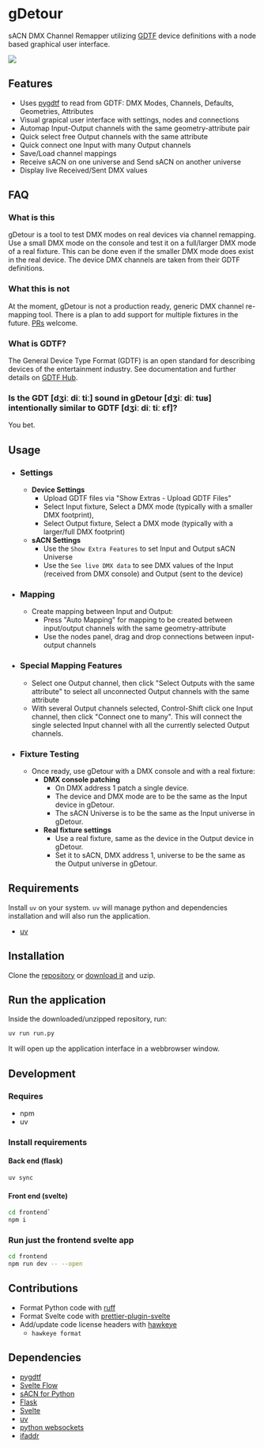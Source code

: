 # gDetour

sACN DMX Channel Remapper utilizing [GDTF](https://gdtf-share.com/) device
definitions with a node based graphical user interface.

<img src="gdetour.png">

## Features

- Uses  [pygdtf](https://pypi.org/project/pygdtf/) to read from GDTF: DMX
  Modes, Channels, Defaults, Geometries, Attributes
- Visual grapical user interface with settings, nodes and connections
- Automap Input-Output channels with the same geometry-attribute pair
- Quick select free Output channels with the same attribute
- Quick connect one Input with many Output channels
- Save/Load channel mappings
- Receive sACN on one universe and Send sACN on another universe
- Display live Received/Sent DMX values

## FAQ

### What is this

gDetour is a tool to test DMX modes on real devices via channel remapping. Use
a small DMX mode on the console and test it on a full/larger DMX mode of a real
fixture. This can be done even if the smaller DMX mode does exist in the real
device. The device DMX channels are taken from their GDTF definitions.

### What this is not

At the moment, gDetour is not a production ready, generic DMX channel
re-mapping tool. There is a plan to add support for multiple fixtures in the
future. [PRs](https://github.com/vanous/gDetour/pulls) welcome.

### What is GDTF?

The General Device Type Format (GDTF) is an open standard for describing
devices of the entertainment industry. See documentation and further details on
[GDTF Hub](https://gdtf.eu/).

### Is the GDT [dʒiː diː tiː] sound in gDetour [dʒiː diː tuʁ] intentionally similar to GDTF [dʒiː diː tiː ɛf]?

You bet.

## Usage

- ### Settings

    - **Device Settings**
        - Upload GDTF files via "Show Extras - Upload GDTF Files"
        - Select Input fixture, Select a DMX mode (typically with a smaller DMX
          footprint),
        - Select Output fixture, Select a DMX mode (typically with a
          larger/full DMX footprint)
    - **sACN Settings**
        - Use the `Show Extra Features` to set Input and Output sACN Universe
        - Use the `See live DMX data` to see DMX values of the Input (received
          from DMX console) and Output (sent to the device)


- ### Mapping

    - Create mapping between Input and Output:
        - Press "Auto Mapping" for mapping to be created between input/output
          channels with the same geometry-attribute
        - Use the nodes panel, drag and drop connections between input-output
          channels

- ### Special Mapping Features

    - Select one Output channel, then click "Select Outputs with the same
      attribute" to select all unconnected Output channels with the same
      attribute
    - With several Output channels selected, Control-Shift click one Input
      channel, then click "Connect one to many". This will connect the single
      selected Input channel with all the currently selected Output channels.

- ### Fixture Testing

    - Once ready, use gDetour with a DMX console and with a real fixture:
        - **DMX console patching**
            - On DMX address 1 patch a single device.
            - The device and DMX mode are to be the same as the Input device in
              gDetour.
            - The sACN Universe is to be the same as the Input universe in
              gDetour.
        - **Real fixture settings**
            - Use a real fixture, same as the device in the Output device in
              gDetour.
            - Set it to sACN, DMX address 1, universe to be the same as the
              Output universe in gDetour.

## Requirements

Install `uv` on your system. `uv` will manage python and dependencies
installation and will also run the application.

- [uv](https://docs.astral.sh/uv/)

## Installation

Clone the [repository](https://github.com/vanous/gDetour/) or [download
it](https://github.com/vanous/gDetour/archive/refs/heads/master.zip) and uzip.

## Run the application

Inside the downloaded/unzipped repository, run:

```bash
uv run run.py
```

It will open up the application interface in a webbrowser window.

## Development

### Requires

- npm
- uv

### Install requirements

#### Back end (flask)

```bash
uv sync
```

#### Front end (svelte)

```bash
cd frontend`
npm i
```

### Run just the frontend svelte app

```bash
cd frontend
npm run dev -- --open
```

## Contributions

- Format Python code with [ruff](https://docs.astral.sh/ruff/)
- Format Svelte code with
  [prettier-plugin-svelte](https://www.npmjs.com/package/prettier-plugin-svelte)
- Add/update code license headers with
  [hawkeye](https://github.com/korandoru/hawkeye)
    - `hawkeye format`

## Dependencies

- [pygdtf](https://github.com/open-stage/python-gdtf)
- [Svelte Flow](https://svelteflow.dev/)
- [sACN for Python](https://github.com/Hundemeier/sacn)
- [Flask](https://flask.palletsprojects.com/en/stable/)
- [Svelte](https://svelte.dev/)
- [uv](https://docs.astral.sh/uv/)
- [python websockets](https://github.com/python-websockets/websockets/)
- [ifaddr](https://github.com/ifaddr/ifaddr)
